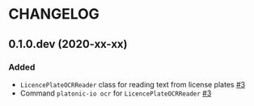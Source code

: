 # CHANGELOG


## 0.1.0.dev (2020-xx-xx)

### Added
- `LicencePlateOCRReader` class for reading text from license plates [#3](https://github.com/nekeal/platonic-io/pull/3)
- Command `platonic-io ocr` for `LicencePlateOCRReader` [#3](https://github.com/nekeal/platonic-io/pull/3)
